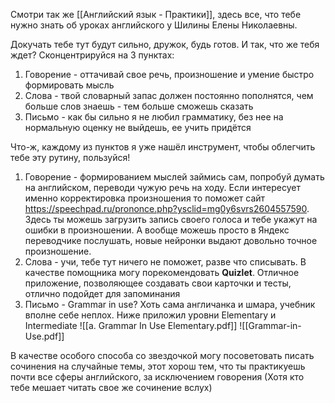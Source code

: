 Cмотри так же [[Английский язык - Практики]], здесь все, что тебе нужно знать об уроках английского у Шилины Елены Николаевны.

Докучать тебе тут будут сильно, дружок, будь готов. И так, что же тебя ждет? Сконцентрируйся на 3 пунктах:
1. Говорение - оттачивай свое речь, произношение и умение быстро формировать мысль
2. Слова - твой словарный запас должен постоянно пополнятся, чем больше слов знаешь - тем больше сможешь сказать
3. Письмо - как бы сильно я не любил грамматику, без нее на нормальную оценку не выйдешь, ее учить придётся

Что-ж, каждому из пунктов я уже нашёл инструмент, чтобы облегчить тебе эту рутину, пользуйся!
1. Говорение - формированием мыслей займись сам, попробуй думать на английском, переводи чужую речь на ходу. Если интересует именно корректировка произношения то поможет сайт https://speechpad.ru/prononce.php?ysclid=mg0y6svrs2604557590. Здесь ты можешь загрузить запись своего голоса и тебе укажут на ошибки в произношении. А вообще можешь просто в Яндекс переводчике послушать, новые нейронки выдают довольно точное произношение.
2. Слова - учи, тебе тут ничего не поможет, разве что списывать. В качестве помощника могу порекомендовать **Quizlet**. Отличное приложение, позволяющее создавать свои карточки и тесты, отлично подойдет для запоминания
3. Письмо - Grammar in use? Хоть сама англичанка и шмара, учебник вполне себе неплох. Ниже приложил уровни Elementary и Intermediate
![[a. Grammar In Use Elementary.pdf]]
![[Grammar-in-Use.pdf]]

В качестве особого способа со звездочкой могу посоветовать писать сочинения на случайные темы, этот хорош тем, что ты практикуешь почти все сферы английского, за исключением говорения (Хотя кто тебе мешает читать свое же сочинение вслух)